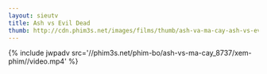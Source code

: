 ```yaml
---
layout: sieutv
title: Ash vs Evil Dead
thumb: http://cdn.phim3s.net/images/films/thumb/ash-va-ma-cay-ash-vs-evil-dead-2015.jpg
---
```

{% include jwpadv src='//phim3s.net/phim-bo/ash-vs-ma-cay_8737/xem-phim//video.mp4' %}